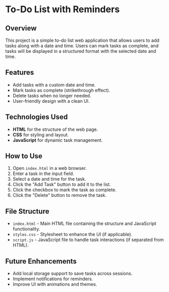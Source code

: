# 
# To-Do List with Reminders

## Overview
This project is a simple to-do list web application that allows users to add tasks along with a date and time. Users can mark tasks as complete, and tasks will be displayed in a structured format with the selected date and time.

## Features
- Add tasks with a custom date and time.
- Mark tasks as complete (strikethrough effect).
- Delete tasks when no longer needed.
- User-friendly design with a clean UI.

## Technologies Used
- **HTML** for the structure of the web page.
- **CSS** for styling and layout.
- **JavaScript** for dynamic task management.

## How to Use
1. Open `index.html` in a web browser.
2. Enter a task in the input field.
3. Select a date and time for the task.
4. Click the "Add Task" button to add it to the list.
5. Click the checkbox to mark the task as complete.
6. Click the "Delete" button to remove the task.

## File Structure
- `index.html` - Main HTML file containing the structure and JavaScript functionality.
- `styles.css` - Stylesheet to enhance the UI (if applicable).
- `script.js` - JavaScript file to handle task interactions (if separated from HTML).

## Future Enhancements
- Add local storage support to save tasks across sessions.
- Implement notifications for reminders.
- Improve UI with animations and themes.



